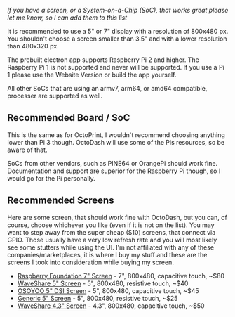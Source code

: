 *If you have a screen, or a System-on-a-Chip (SoC), that works great please let me know, so I can add them to this list*

It is recommended to use a 5" or 7" display with a resolution of 800x480 px. You shouldn't choose a screen smaller than 3.5" and with a lower resolution than 480x320 px.

The prebuilt electron app supports Raspberry Pi 2 and higher. The Raspberry Pi 1 is not supported and never will be supported. If you use a Pi 1 please use the Website Version or build the app yourself.

All other SoCs that are using an armv7, arm64, or amd64 compatible, processer are supported as well.

## Recommended Board / SoC

This is the same as for OctoPrint, I wouldn't recommend choosing anything lower than Pi 3 though. OctoDash will use some of the Pis resources, so be aware of that.

SoCs from other vendors, such as PINE64 or OrangePi should work fine. Documentation and support are superior for the Raspberry Pi though, so I would go for the Pi personally.

## Recommended Screens

Here are some screen, that should work fine with OctoDash, but you can, of course, choose whichever you like (even if it is not on the list). You may want to step away from the super cheap ($10) screens, that connect via GPIO. Those usually have a very low refresh rate and you will most likely see some stutters while using the UI. I'm not affiliated with any of these companies/marketplaces, it is where I buy my stuff and these are the screens I took into consideration while buying my screen.

- [Raspberry Foundation 7" Screen](https://www.raspberrypi.org/products/raspberry-pi-touch-display/) - 7", 800x480, capacitive touch, ~$80
- [WaveShare 5" Screen](https://www.waveshare.com/5inch-hdmi-lcd.htm) - 5", 800x480, resistive touch, ~$40
- [OSOYOO 5" DSI Screen](https://osoyoo.com/2019/09/20/instruction-for-raspberry-pi-5-dsi-touch-screen/) - 5", 800x480, capacitive touch, ~$45
- [Generic 5" Screen](https://www.aliexpress.com/item/32993813607.html) - 5", 800x480, resistive touch, ~$25
- [WaveShare 4.3" Screen](https://www.waveshare.com/4.3inch-hdmi-lcd-b.htm) - 4.3", 800x480, capacitive touch, ~$50